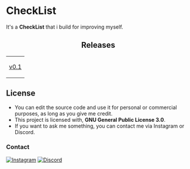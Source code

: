 # CheckList
It's a **CheckList** that i build for improving myself.

<h2 align="center">Releases</h2>
<div align="center">
  <table>
    <tr>
      <td><p align="center"><a href="#" align="center">v0.1</a></p></td>
    </tr>
  </table>
</div>

## License

- You can edit the source code and use it for personal or commercial purposes, as long as you give me credit.
- This project is licensed with, **GNU General Public License 3.0**.
- If you want to ask me something, you can contact me via Instagram or Discord.

### Contact

[![Instagram](https://img.shields.io/badge/Instagram-%23E4405F.svg?logo=Instagram&logoColor=white)](https://instagram.com/mal1kore1ss) [![Discord](https://img.shields.io/badge/Discord-424549.svg?logo=Discord&logoColor=white)](https://discord.com/users/1020731689330286694)
